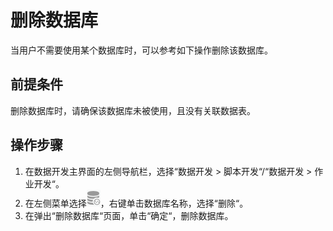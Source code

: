 # 删除数据库<a name="dayu_01_0407"></a>

当用户不需要使用某个数据库时，可以参考如下操作删除该数据库。

## 前提条件<a name="zh-cn_topic_0125935079_section1610452910711"></a>

删除数据库时，请确保该数据库未被使用，且没有关联数据表。

## 操作步骤<a name="zh-cn_topic_0125935079_section10256132962716"></a>

1.  在数据开发主界面的左侧导航栏，选择“数据开发  \>  脚本开发“/“数据开发  \>  作业开发“。
2.  在左侧菜单选择![](figures/icon-DLF-data_connection.png)，右键单击数据库名称，选择“删除“。
3.  在弹出“删除数据库“页面，单击“确定“，删除数据库。

